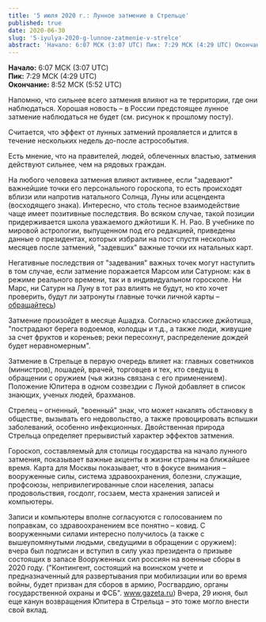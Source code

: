 ```yaml
---
title: '5 июля 2020 г.: Лунное затмение в Стрельце'
published: true
date: 2020-06-30
slug: '5-iyulya-2020-g-lunnoe-zatmenie-v-strelce'
abstract: 'Начало: 6:07 МСК (3:07 UTC) Пик: 7:29 МСК (4:29 UTC) Окончание: 8:52 МСК (5:52 UTC)'
---
```


**Начало:** 6:07 МСК (3:07 UTC)  
**Пик:** 7:29 МСК (4:29 UTC)  
**Окончание:** 8:52 МСК (5:52 UTC)

Напомню, что сильнее всего затмения влияют на те территории, где они наблюдаться. Хорошая новость – в России предстоящее лунное затмение наблюдаться не будет (см. рисунок к прошлому посту).

<!-- more -->

Считается, что эффект от лунных затмений проявляется и длится в течение нескольких недель до-после астрособытия.

Есть мнение, что на правителей, людей, облеченных властью, затмения действуют сильнее, чем на рядовых граждан.

На любого человека затмения влияют активнее, если "задевают" важнейшие точки его персонального гороскопа, то есть происходят вблизи или напротив натального Солнца, Луны или асцендента (восходящего знака). Интересно, что столь тесное взаимодействие чаще имеет позитивные последствия. Во всяком случае, такой позиции придерживается школа уважаемого джйотиши К. Н. Рао. В учебнике по мировой астрологии, выпущенном под его редакцией, приведены данные о президентах, которых избрали на пост спустя несколько месяцев после затмений, "задевших" важные точки их натальных карт.

Негативные последствия от "задевания" важных точек могут наступить в том случае, если затмение поражается Марсом или Сатурном: как в режиме реального времени, так и в индивидуальном гороскопе. Ни Марс, ни Сатурн на Луну в тот раз влиять не будут, но кто хочет проверить, будут ли затронуты главные точки личной карты – [обращайтесь](/services)) 

Затмение произойдет в месяце Ашадха. Согласно классике джйотиша, "пострадают берега водоемов, колодцы и т.д., а также люди, живущие за счет фруктов и кореньев; реки пересохнут, распределение дождей будет неравномерным". 

Затмение в Стрельце в первую очередь влияет на: главных советников (министров), лошадей, врачей, торговцев и тех, кто сведущ в обращении с оружием (чья жизнь связана с его применением). Положение Юпитера в одном созвездии с Луной добавляет в список знающих, ученых людей, брахманов.

Стрелец – огненный, "военный" знак, что может накалять обстановку в обществе, вызывать его недовольство, а также провоцировать вспышки заболеваний, особенно инфекционных. Двойственная природа Стрельца определяет прерывистый характер эффектов затмения. 

Гороскоп, составляемый для столицы государства на начало лунного затмения, показывает важные акценты в жизни страны на ближайшее время. Карта для Москвы показывает, что в фокусе внимания – вооруженные силы, система здравоохранения, болезни, служащие, профсоюзы, непривилегированные слои населения, запасы продовольствия, госдолг, госзаем, места хранения записей и компьютеры. 

Записи и компьютеры вполне согласуются с голосованием по поправкам, со здравоохранением все понятно – ковид. С вооруженными силами интересно получилось (а также с вышеупомянутыми людьми, сведущими в обращении с оружием): вчера был подписан и вступил в силу указ президента о призыве состоящих в запасе Вооруженных сил россиян на военные сборы в 2020 году. ("Контингент, состоящий на воинском учете и предназначенный для развертывания при мобилизации или во время войны, будет призван для сборов в армию, Росгвардию, органы государственной охраны и ФСБ". www.gazeta.ru) Вчера, 29 июня, был еще канун возвращения Юпитера в Стрельца – это тоже могло внести свой вклад. 